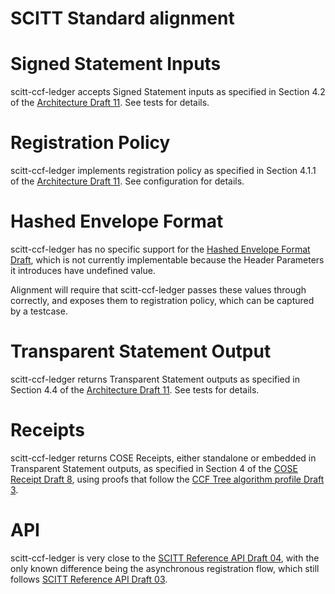 # SCITT Standard alignment

# Signed Statement Inputs

scitt-ccf-ledger accepts Signed Statement inputs as specified in Section 4.2 of the [Architecture Draft 11](https://datatracker.ietf.org/doc/draft-ietf-scitt-architecture/11/). See tests for details.

# Registration Policy

scitt-ccf-ledger implements registration policy as specified in Section 4.1.1 of the [Architecture Draft 11](https://datatracker.ietf.org/doc/draft-ietf-scitt-architecture/11/). See configuration for details. 

# Hashed Envelope Format

scitt-ccf-ledger has no specific support for the [Hashed Envelope Format Draft](https://cose-wg.github.io/draft-ietf-cose-hash-envelope/draft-ietf-cose-hash-envelope.html), which is not currently implementable because the Header Parameters it introduces have undefined value.

Alignment will require that scitt-ccf-ledger passes these values through correctly, and exposes them to registration policy, which can be captured by a testcase.

# Transparent Statement Output

scitt-ccf-ledger returns Transparent Statement outputs as specified in Section 4.4 of the [Architecture Draft 11](https://datatracker.ietf.org/doc/draft-ietf-scitt-architecture/11/). See tests for details.

# Receipts

scitt-ccf-ledger returns COSE Receipts, either standalone or embedded in Transparent Statement outputs, as specified in Section 4 of the [COSE Receipt Draft 8](https://datatracker.ietf.org/doc/draft-ietf-cose-merkle-tree-proofs/08/), using proofs that follow the [CCF Tree algorithm profile Draft 3](https://datatracker.ietf.org/doc/draft-birkholz-cose-receipts-ccf-profile/03/).

# API

scitt-ccf-ledger is very close to the [SCITT Reference API Draft 04](https://datatracker.ietf.org/doc/draft-ietf-scitt-scrapi/04/), with the only known difference being the asynchronous registration flow, which still follows [SCITT Reference API Draft 03](https://datatracker.ietf.org/doc/draft-ietf-scitt-scrapi/03/).